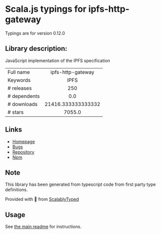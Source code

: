 
# Scala.js typings for ipfs-http-gateway

Typings are for version 0.12.0

## Library description:
JavaScript implementation of the IPFS specification

|                    |                 |
| ------------------ | :-------------: |
| Full name          | ipfs-http-gateway |
| Keywords           | IPFS |
| # releases         | 250 |
| # dependents       | 0.0 |
| # downloads        | 21416.333333333332 |
| # stars            | 7055.0 |

## Links
- [Homepage](https://github.com/ipfs/js-ipfs/tree/master/packages/ipfs-http-gateway#readme)
- [Bugs](https://github.com/ipfs/js-ipfs/issues)
- [Repository](https://github.com/ipfs/js-ipfs)
- [Npm](https://www.npmjs.com/package/ipfs-http-gateway)
    


## Note
This library has been generated from typescript code from first party type definitions.

Provided with :purple_heart: from [ScalablyTyped](https://github.com/oyvindberg/ScalablyTyped)

## Usage
See [the main readme](../../readme.md) for instructions.


